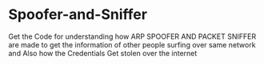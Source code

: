 # Spoofer-and-Sniffer
Get the Code for understanding how ARP SPOOFER AND PACKET SNIFFER are made to get the information of other people surfing over same network and Also how the Credentials Get stolen over the internet
